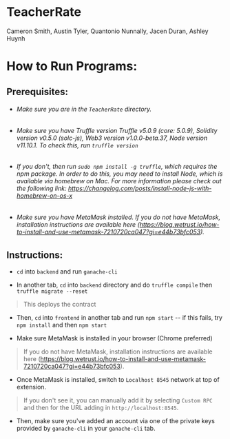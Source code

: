 # TeacherRate
Cameron Smith, Austin Tyler, Quantonio Nunnally, Jacen Duran, Ashley Huynh

# How to Run Programs:

## Prerequisites:
* ###### Make sure you are in the `TeacherRate` directory.

* ###### Make sure you have Truffle version Truffle v5.0.9 (core: 5.0.9), Solidity version v0.5.0 (solc-js), Web3 version v1.0.0-beta.37, Node version v11.10.1. To check this, run `truffle version`

* ###### If you don't, then run `sudo npm install -g truffle`, which requires the npm package. In order to do this, you may need to install Node, which is available via homebrew on Mac. For more information please check out the following link: https://changelog.com/posts/install-node-js-with-homebrew-on-os-x 

* ###### Make sure you have MetaMask installed. If you do not have MetaMask, installation instructions are available here (https://blog.wetrust.io/how-to-install-and-use-metamask-7210720ca047?gi=e44b73bfc053).

## Instructions:
* `cd` into `backend` and run `ganache-cli`

* In another tab, `cd` into `backend` directory and do `truffle compile` then `truffle migrate --reset`
> This deploys the contract 

* Then, `cd` into `frontend` in another tab and run `npm start` -- if this fails, try `npm install` and then `npm start`

* Make sure MetaMask is installed in your browser (Chrome preferred)
> If you do not have MetaMask, installation instructions are available here (https://blog.wetrust.io/how-to-install-and-use-metamask-7210720ca047?gi=e44b73bfc053).

* Once MetaMask is installed, switch to `Localhost 8545` network at top of extension. 
> If you don't see it, you can manually add it by selecting `Custom RPC` and then for the URL adding in `http://localhost:8545`.

* Then, make sure you've added an account via one of the private keys provided by `ganache-cli` in your `ganache-cli` tab. 

